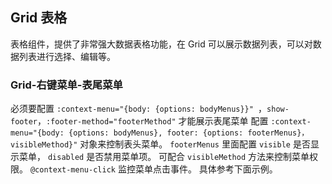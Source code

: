 <div class="demo-header">
<p class="overviewicon">
  <span class="wapi-list-form"/>
</p>

## Grid 表格

<nova-uxlink widget-name="Grid"></nova-uxlink>

表格组件，提供了非常强大数据表格功能，在 Grid 可以展示数据列表，可以对数据列表进行选择、编辑等。
</div>

### Grid-右键菜单-表尾菜单

必须要配置 `:context-menu="{body: {options: bodyMenus}}" `，`show-footer`，`:footer-method="footerMethod"` 才能展示表尾菜单
配置 `:context-menu="{body: {options: bodyMenus}, footer: {options: footerMenus}，visibleMethod}"` 对象来控制表头菜单。
`footerMenus` 里面配置 `visible` 是否显示菜单， `disabled` 是否禁用菜单项。
可配合 `visibleMethod` 方法来控制菜单权限。
`@context-menu-click` 监控菜单点击事件。
具体参考下面示例。

<nova-demo-view link="grid/grid_Example/shortcutMenu/footer-menu"></nova-demo-view>

<br>
